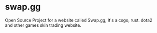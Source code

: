 # swap.gg
Open Source Project for a website called Swap.gg, It's a csgo, rust. dota2 and other games skin trading website.
